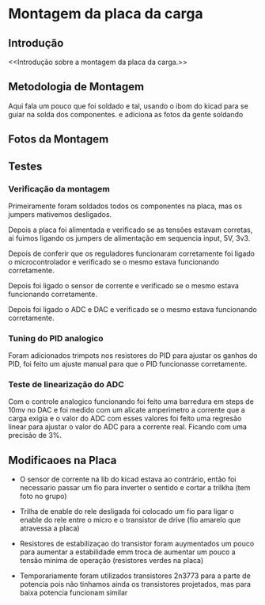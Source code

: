 # Montagem da placa da carga

## Introdução

<<Introdução sobre a montagem da placa da carga.>>

## Metodologia de Montagem

Aqui fala um pouco que foi soldado e tal, usando o ibom do kicad para se guiar na solda dos componentes. e adiciona as fotos da gente soldando

## Fotos da Montagem

## Testes

### Verificação da montagem

Primeiramente foram soldados todos os componentes na placa, mas os jumpers mativemos desligados.

Depois a placa foi alimentada e verificado se as tensões estavam corretas, ai fuimos ligando os jumpers de alimentação em sequencia input, 5V, 3v3. 

Depois de conferir que os reguladores funcionaram corretamente foi ligado o microcontrolador e verificado se o mesmo estava funcionando corretamente.

Depois foi ligado o sensor de corrente e verificado se o mesmo estava funcionando corretamente.

Depois foi ligado o ADC e DAC e verificado se o mesmo estava funcionando corretamente.

### Tuning do PID analogico

Foram adicionados trimpots nos resistores do PID para ajustar os ganhos do PID, foi feito um ajuste manual para que o PID funcionasse corretamente.

<Adiciona as fotos do osciloscopio>

### Teste de linearização do ADC

Com o controle analogico funcionando foi feito uma barredura em steps de 10mv no DAC e foi medido com um alicate amperimetro a corrente que a carga exigia e o valor do ADC
com esses valores foi feito uma regresão linear para ajustar o valor do ADC para a corrente real. Ficando com uma precisão de 3%.


## Modificaoes na Placa

- O sensor de corrente na lib do kicad estava ao contrário, então foi necessario passar um fio para inverter o sentido e cortar a trilkha (tem foto no grupo)

- Trilha de enable do rele desligada foi colocado um fio para ligar o enable do rele entre o micro e o transistor de drive (fio amarelo que atravessa a placa)

- Resistores de estabilizaçao do transistor foram auymentados um pouco para aumentar a estabilidade emm troca de aumentar um pouco a tensão minima de operação  (resistores verdes na placa)

- Temporariamente foram utilizados transistores 2n3773 para a parte de potencia pois não tinhamos ainda os transistores projetados, mas para baixa potencia funcionam similar
